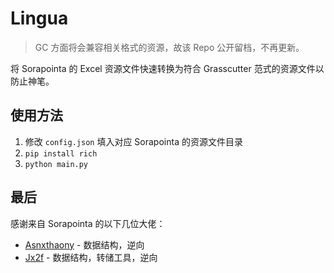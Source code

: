 # Lingua

> GC 方面将会兼容相关格式的资源，故该 Repo 公开留档，不再更新。

将 Sorapointa 的 Excel 资源文件快速转换为符合 Grasscutter 范式的资源文件以防止神笔。

## 使用方法

1. 修改 `config.json` 填入对应 Sorapointa 的资源文件目录
2. `pip install rich`
3. `python main.py`

## 最后

感谢来自 Sorapointa 的以下几位大佬：

- [Asnxthaony](https://github.com/Asnxthaony) - 数据结构，逆向
- [Jx2f](https://github.com/Jx2f) - 数据结构，转储工具，逆向
